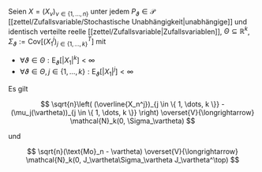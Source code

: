 Seien $X = (X_\nu)_{\nu \in \{ 1, \dots, n \}}$ unter jedem $P_\vartheta \in \mathcal{P}$ [[zettel/Zufallsvariable/Stochastische Unabhängigkeit|unabhängige]] und identisch verteilte reelle [[zettel/Zufallsvariable|Zufallsvariablen]], $\Theta \subseteq \mathbb{R}^k$, $\Sigma_\vartheta := \text{Cov}\left[ (X_1^j)_{j \in \{ 1, \dots, k \}}^T \right]$ mit
- $\forall \vartheta \in \Theta : \text{E}_\vartheta[|X_1|^k] \lt \infty$
- $\forall \vartheta \in \Theta, j \in \{ 1, \dots, k \} : \text{E}_\vartheta[|X_1|^j] \lt \infty$

Es gilt

$$
	\sqrt{n}\left( (\overline{X_n^j})_{j \in \{ 1, \dots, k \}} - (\mu_j(\vartheta))_{j \in \{ 1, \dots, k \}} \right) \overset{V}{\longrightarrow} \mathcal{N}_k(0, \Sigma_\vartheta)
$$

und

$$
	\sqrt{n}(\text{Mo}_n - \vartheta) \overset{V}{\longrightarrow} \mathcal{N}_k(0, J_\vartheta\Sigma_\vartheta J_\vartheta^\top)
$$